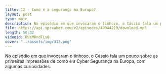```yaml
---
title: 12 - Como é a segurança na Europa?
layout: post
type: main
description: No episódio em que invocaram o tinhoso, o Cássio fala um pouco sobre as primeiras impressões de como é a Cyber Segurança na Europa, com algumas curiosidades.
file: https://api.spreaker.com/v2/episodes/49344219/download.mp3
length: 50:32
videoid: RUsMRndTLs8
cover: "../assets/img/312.png"
---
```


No episódio em que invocaram o tinhoso, o Cássio fala um pouco sobre as primeiras impressões de como é a Cyber Segurança na Europa, com algumas curiosidades.